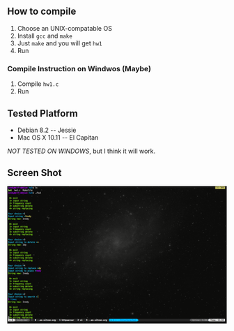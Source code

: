 ## How to compile

1. Choose an UNIX-compatable OS
2. Install `gcc` and `make`
3. Just `make` and you will get `hw1`
4. Run

### Compile Instruction on Windwos (Maybe)

1. Compile `hw1.c`
2. Run

## Tested Platform

- Debian 8.2 -- Jessie
- Mac OS X 10.11 -- El Capitan

*NOT TESTED ON WINDOWS*, but I think it will work.

## Screen Shot

![Screen Shot](screenshot.png)